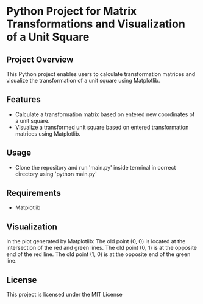 # Python Project for Matrix Transformations and Visualization of a Unit Square

## Project Overview

This Python project enables users to calculate transformation matrices and visualize the transformation of a unit square using Matplotlib.

## Features
* Calculate a transformation matrix based on entered new coordinates of a unit square.
* Visualize a transformed unit square based on entered transformation matrices using Matplotlib.

## Usage
* Clone the repository and run 'main.py' inside terminal in correct directory using 'python main.py'

## Requirements
* Matplotlib

## Visualization
In the plot generated by Matplotlib:
The old point (0, 0) is located at the intersection of the red and green lines. 
The old point (0, 1) is at the opposite end of the red line. 
The old point (1, 0) is at the opposite end of the green line.

## License
This project is licensed under the MIT License
